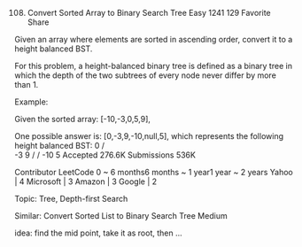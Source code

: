 108. Convert Sorted Array to Binary Search Tree
Easy 1241 129 Favorite Share

Given an array where elements are sorted in ascending order, convert it to a height balanced BST.

For this problem, a height-balanced binary tree is defined as a binary tree in which the depth of the two subtrees of every node never differ by more than 1.

Example:

Given the sorted array: [-10,-3,0,5,9],

One possible answer is: [0,-3,9,-10,null,5], which represents the following height balanced BST:
      0
     / \
   -3   9
   /   /
 -10  5
Accepted 276.6K
Submissions 536K

Contributor LeetCode
0 ~ 6 months6 months ~ 1 year1 year ~ 2 years
Yahoo | 4 Microsoft | 3 Amazon | 3 Google | 2

Topic: Tree, Depth-first Search

Similar:
Convert Sorted List to Binary Search Tree Medium

idea:
find the mid point, take it as root, then ...

